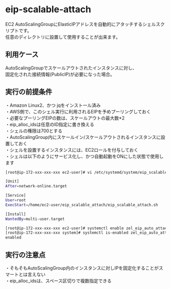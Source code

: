 # eip-scalable-attach  
EC2 AutoScalingGroupにElasticIPアドレスを自動的にアタッチするシェルスクリプトです。  
任意のディレクトリに設置して使用することが出来ます。

## 利用ケース
AutoScalingGroupでスケールアウトされたインスタンスに対し、  
固定化された接続情報(PublicIP)が必要になった場合。  

## 実行の前提条件
・Amazon Linux2、かつ jqをインストール済み  
・AWS側で、このシェル実行に利用されるEIPを予めプーリングしておく  
・必要なプーリングEIPの数は、スケールアウトの最大数*2  
・eip_alloc_idsは任意のID指定に書き換える  
・シェルの権限は700とする  
・AutoScalingGroup内にスケールイン/スケールアウトされるインスタンスに設置しておく  
・シェルを設置するインスタンスには、EC2ロールを付与しておく  
・シェルは以下のようにサービス化し、かつ自動起動をONにした状態で使用します
```sh
[root@ip-172-xxx-xxx-xxx ec2-user]# vi /etc/systemd/system/eip_scalable_attach.service

[Unit]
After=network-online.target

[Service]
User=root
ExecStart=/home/ec2-user/eip_scalable_attach/eip_scalable_attach.sh

[Install]
WantedBy=multi-user.target

[root@ip-172-xxx-xxx-xxx ec2-user]# systemctl enable zel_eip_auto_attach.service
[root@ip-172-xxx-xxx-xxx system]# systemctl is-enabled zel_eip_auto_attach.service 
enabled
```

## 実行の注意点
・そもそもAutoScalingGroup内のインスタンスに対しIPを固定化することがスマートとは言えない  
・eip_alloc_idsは、スペース区切りで複数指定できる  
